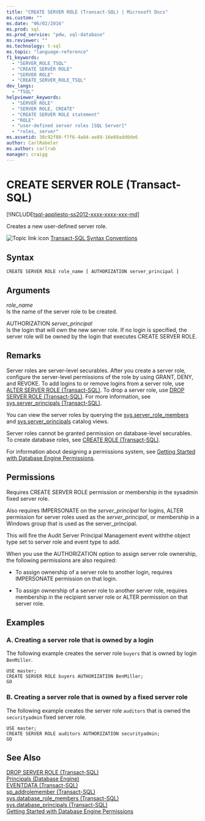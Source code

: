 ```yaml
---
title: "CREATE SERVER ROLE (Transact-SQL) | Microsoft Docs"
ms.custom: ""
ms.date: "06/02/2016"
ms.prod: sql
ms.prod_service: "pdw, sql-database"
ms.reviewer: ""
ms.technology: t-sql
ms.topic: "language-reference"
f1_keywords: 
  - "SERVER_ROLE_TSQL"
  - "CREATE SERVER ROLE"
  - "SERVER ROLE"
  - "CREATE_SERVER_ROLE_TSQL"
dev_langs: 
  - "TSQL"
helpviewer_keywords: 
  - "SERVER ROLE"
  - "SERVER ROLE, CREATE"
  - "CREATE SERVER ROLE statement"
  - "ROLE"
  - "user-defined server roles [SQL Server]"
  - "roles, server"
ms.assetid: 30c92f80-f7f6-4a84-ae89-16e69add0de6
author: CarlRabeler
ms.author: carlrab
manager: craigg
---
```

# CREATE SERVER ROLE (Transact-SQL)
[!INCLUDE[tsql-appliesto-ss2012-xxxx-xxxx-xxx-md](../../includes/tsql-appliesto-ss2012-xxxx-xxxx-xxx-md.md)]

  Creates a new user-defined server role.  
  
 ![Topic link icon](../../database-engine/configure-windows/media/topic-link.gif "Topic link icon") [Transact-SQL Syntax Conventions](../../t-sql/language-elements/transact-sql-syntax-conventions-transact-sql.md)  
  
## Syntax  
  
```  
CREATE SERVER ROLE role_name [ AUTHORIZATION server_principal ]  
```  
  
## Arguments  
 *role_name*  
 Is the name of the server role to be created.  
  
 AUTHORIZATION *server_principal*  
 Is the login that will own the new server role. If no login is specified, the server role will be owned by the login that executes CREATE SERVER ROLE.  
  
## Remarks  
 Server roles are server-level securables. After you create a server role, configure the server-level permissions of the role by using GRANT, DENY, and REVOKE. To add logins to or remove logins from a server role, use [ALTER SERVER ROLE &#40;Transact-SQL&#41;](../../t-sql/statements/alter-server-role-transact-sql.md). To drop a server role, use [DROP SERVER ROLE &#40;Transact-SQL&#41;](../../t-sql/statements/drop-server-role-transact-sql.md). For more information, see [sys.server_principals &#40;Transact-SQL&#41;](../../relational-databases/system-catalog-views/sys-server-principals-transact-sql.md).  
  
 You can view the server roles by querying the [sys.server_role_members](../../relational-databases/system-catalog-views/sys-server-role-members-transact-sql.md) and [sys.server_principals](../../relational-databases/system-catalog-views/sys-server-principals-transact-sql.md) catalog views.  
  
 Server roles cannot be granted permission on database-level securables. To create database roles, see [CREATE ROLE &#40;Transact-SQL&#41;](../../t-sql/statements/create-role-transact-sql.md).  
  
 For information about designing a permissions system, see [Getting Started with Database Engine Permissions](../../relational-databases/security/authentication-access/getting-started-with-database-engine-permissions.md).  
  
## Permissions  
 Requires CREATE SERVER ROLE permission or membership in the sysadmin fixed server role.  
  
 Also requires IMPERSONATE on the *server_principal* for logins, ALTER permission for server roles used as the *server_principal*, or membership in a Windows group that is used as the server_principal.  
  
 This will fire the Audit Server Principal Management event withthe object type set to server role and event type to add.  
  
 When you use the AUTHORIZATION option to assign server role ownership, the following permissions are also required:  
  
-   To assign ownership of a server role to another login, requires IMPERSONATE permission on that login.  
  
-   To assign ownership of a server role to another server role, requires membership in the recipient server role or ALTER permission on that server role.  
  
## Examples  
  
### A. Creating a server role that is owned by a login  
 The following example creates the server role `buyers` that is owned by login `BenMiller`.  
  
```  
USE master;  
CREATE SERVER ROLE buyers AUTHORIZATION BenMiller;  
GO  
```  
  
### B. Creating a server role that is owned by a fixed server role  
 The following example creates the server role `auditors` that is owned the `securityadmin` fixed server role.  
  
```  
USE master;  
CREATE SERVER ROLE auditors AUTHORIZATION securityadmin;  
GO  
```  
  
## See Also  
 [DROP SERVER ROLE &#40;Transact-SQL&#41;](../../t-sql/statements/drop-server-role-transact-sql.md)   
 [Principals &#40;Database Engine&#41;](../../relational-databases/security/authentication-access/principals-database-engine.md)   
 [EVENTDATA &#40;Transact-SQL&#41;](../../t-sql/functions/eventdata-transact-sql.md)   
 [sp_addrolemember &#40;Transact-SQL&#41;](../../relational-databases/system-stored-procedures/sp-addrolemember-transact-sql.md)   
 [sys.database_role_members &#40;Transact-SQL&#41;](../../relational-databases/system-catalog-views/sys-database-role-members-transact-sql.md)   
 [sys.database_principals &#40;Transact-SQL&#41;](../../relational-databases/system-catalog-views/sys-database-principals-transact-sql.md)   
 [Getting Started with Database Engine Permissions](../../relational-databases/security/authentication-access/getting-started-with-database-engine-permissions.md)  
  
  
